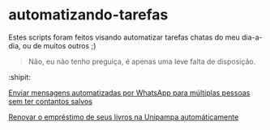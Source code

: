 # automatizando-tarefas

Estes scripts foram feitos visando automatizar tarefas chatas do meu dia-a-dia, ou de muitos outros ;)
> Não, eu não tenho preguiça, é apenas uma leve falta de disposição.


:shipit:

[Enviar mensagens automatizadas por WhatsApp para múltiplas pessoas sem ter contantos salvos](https://github.com/LuizFritsch/automatizando-tarefas/tree/master/WhatsApp%20Message%20Sender)

[Renovar o empréstimo de seus livros na Unipampa automáticamente](https://github.com/LuizFritsch/automatizando-tarefas/tree/master/Renovacao%20de%20Livros%20Da%20biblioteca%20da%20unipampa)

